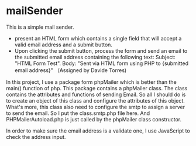 mailSender
==========
This is a simple mail sender.
- present an HTML form which contains a single field that will accept a valid email address and a submit button.
- Upon clicking the submit button, process the form and send an email to the submitted email address containing 
  the following text:
        Subject: "HTML Form Test". 
        Body: "Sent via HTML form using PHP to {submitted email address}"
（Assigned by Davide Torres)

In this project, I use a package form phpMailer which is better than the main() function of php.
This package contains a phpMailer class. The class contains the attributes and functions of sending Email.
So all I should do is to create an object of this class and configure the attributes of this object.
What's more, this class also need to configure the smtp to assign a server to send the email.
So I put the class.smtp.php file here. And PHPMailerAutoload.php is just called by the phpMailer class constructor.

In order to make sure the email address is a validate one, I use JavaScript to check the address input.
